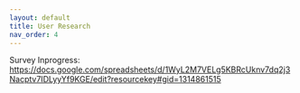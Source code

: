 ```yaml
---
layout: default
title: User Research
nav_order: 4
---
```


Survey Inprogress: https://docs.google.com/spreadsheets/d/1WyL2M7VELg5KBRcUknv7dq2j3Nacptv7IDLyyYf9KGE/edit?resourcekey#gid=1314861515

